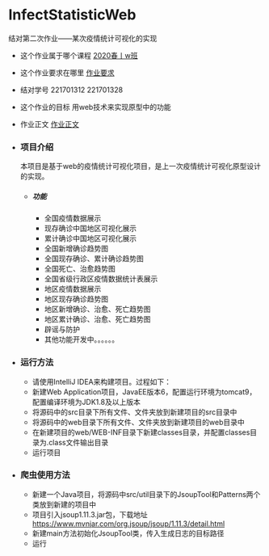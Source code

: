 # InfectStatisticWeb
结对第二次作业——某次疫情统计可视化的实现

+ 这个作业属于哪个课程
[2020春丨w班](https://edu.cnblogs.com/campus/fzu/2020SpringW)
+ 这个作业要求在哪里
[作业要求](https://edu.cnblogs.com/campus/fzu/2020SpringW/homework/10400)
+ 结对学号
221701312 221701328
+ 这个作业的目标
用web技术来实现原型中的功能
+ 作业正文
[作业正文](https://www.cnblogs.com/rachalblog/p/12489655.html)

+ ### 项目介绍
    本项目是基于web的疫情统计可视化项目，是上一次疫情统计可视化原型设计的实现。
    + ##### 功能
        + 全国疫情数据展示
        + 现存确诊中国地区可视化展示
        + 累计确诊中国地区可视化展示
        + 全国新增确诊趋势图
        + 全国现存确诊、累计确诊趋势图
        + 全国死亡、治愈趋势图
        + 全国省级行政区疫情数据统计表展示
        + 地区疫情数据展示
        + 地区现存确诊趋势图
        + 地区新增确诊、治愈、死亡趋势图
        + 地区累计确诊、治愈、死亡趋势图
        + 辟谣与防护
        + 其他功能开发中。。。。。。
+ ### 运行方法
    + 请使用IntelliJ IDEA来构建项目。过程如下：
    + 新建Web Application项目，JavaEE版本6，配置运行环境为tomcat9，配置编译环境为JDK1.8及以上版本
    + 将源码中的src目录下所有文件、文件夹放到新建项目的src目录中
    + 将源码中的web目录下所有文件、文件夹放到新建项目的web目录中
    + 在新建项目的web/WEB-INF目录下新建classes目录，并配置classes目录为.class文件输出目录
    + 运行项目
+ ### 爬虫使用方法
    + 新建一个Java项目，将源码中src/util目录下的JsoupTool和Patterns两个类放到新建的项目中
    + 项目引入jsoup1.11.3.jar包，下载地址<https://www.mvnjar.com/org.jsoup/jsoup/1.11.3/detail.html>
    + 新建main方法初始化JsoupTool类，传入生成日志的目标路径
    + 运行